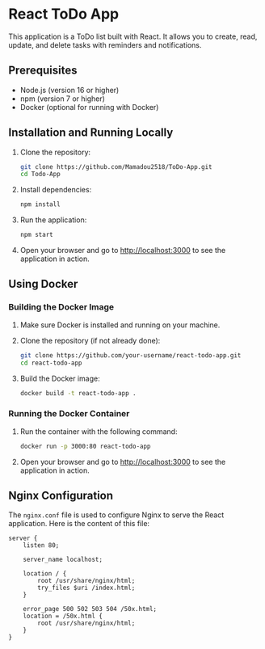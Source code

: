 # React ToDo App

This application is a ToDo list built with React. It allows you to create, read, update, and delete tasks with reminders and notifications.

## Prerequisites

- Node.js (version 16 or higher)
- npm (version 7 or higher)
- Docker (optional for running with Docker)

## Installation and Running Locally

1. Clone the repository:

    ```bash
    git clone https://github.com/Mamadou2518/ToDo-App.git
    cd Todo-App
    ```

2. Install dependencies:

    ```bash
    npm install
    ```

3. Run the application:

    ```bash
    npm start
    ```

4. Open your browser and go to [http://localhost:3000](http://localhost:3000) to see the application in action.

## Using Docker

### Building the Docker Image

1. Make sure Docker is installed and running on your machine.

2. Clone the repository (if not already done):

    ```bash
    git clone https://github.com/your-username/react-todo-app.git
    cd react-todo-app
    ```

3. Build the Docker image:

    ```bash
    docker build -t react-todo-app .
    ```

### Running the Docker Container

1. Run the container with the following command:

    ```bash
    docker run -p 3000:80 react-todo-app
    ```

2. Open your browser and go to [http://localhost:3000](http://localhost:3000) to see the application in action.

## Nginx Configuration

The `nginx.conf` file is used to configure Nginx to serve the React application. Here is the content of this file:

```nginx
server {
    listen 80;

    server_name localhost;

    location / {
        root /usr/share/nginx/html;
        try_files $uri /index.html;
    }

    error_page 500 502 503 504 /50x.html;
    location = /50x.html {
        root /usr/share/nginx/html;
    }
}
